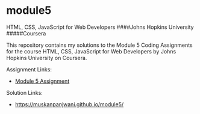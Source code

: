 # module5
HTML, CSS, JavaScript for Web Developers ####Johns Hopkins University #####Coursera

This repository contains my solutions to the Module 5 Coding Assignments for the course HTML, CSS, JavaScript for Web Developers by Johns Hopkins University on Coursera.

Assignment Links:
- [Module 5 Assignment](http://bit.ly/1UWgPJ1) 

Solution Links:
-  https://muskanpanjwani.github.io/module5/
